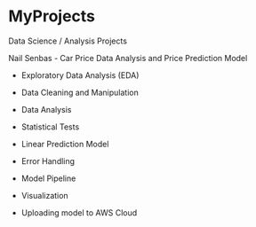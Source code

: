 # MyProjects
Data Science / Analysis Projects

Nail Senbas - Car Price Data Analysis and Price Prediction Model

- Exploratory Data Analysis (EDA)

- Data Cleaning and Manipulation

- Data Analysis

- Statistical Tests

- Linear Prediction Model

- Error Handling

- Model Pipeline

- Visualization

- Uploading model to AWS Cloud

